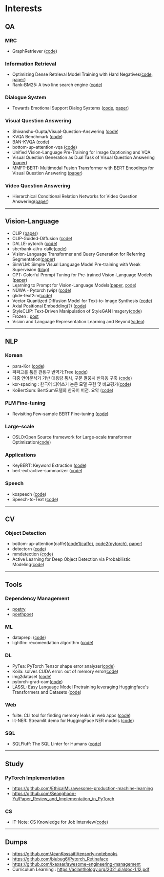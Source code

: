 # Interests

## QA
### MRC
- GraphRetriever ([code](https://github.com/shmsw25/GraphRetriever))

### Information Retrieval
- Optimizing Dense Retrieval Model Training with Hard Negatives([code](https://github.com/jingtaozhan/DRhard), [paper](https://arxiv.org/abs/2110.05789))
- Rank-BM25: A two line search engine ([code](https://github.com/dorianbrown/rank_bm25))


### Dialogue System
- Towards Emotional Support Dialog Systems ([code](https://github.com/thu-coai/Emotional-Support-Conversation), [paper](https://arxiv.org/abs/2106.01144))

### Visual Question Answering
- Shivanshu-Gupta/Visual-Question-Answering ([code](https://github.com/Shivanshu-Gupta/Visual-Question-Answering))
- KVQA Benchmark ([code](https://github.com/SKTBrain/KVQA))
- BAN-KVQA ([code](https://github.com/SKTBrain/BAN-KVQA))
- bottom-up-attention-vqa ([code](https://github.com/hengyuan-hu/bottom-up-attention-vqa))
- Unified Vision-Language Pre-Training for Image Captioning and VQA
- Visual Question Generation as Dual Task of Visual Question Answering ([paper](https://openaccess.thecvf.com/content_cvpr_2018/CameraReady/0811.pdf))
- MMFT-BERT: Multimodal Fusion Transformer with BERT Encodings for Visual Question Answering ([paper](https://arxiv.org/abs/2010.14095))

### Video Question Answering
- Hierarchical Conditional Relation Networks for Video Question Answering([paper](https://arxiv.org/pdf/2002.10698.pdf))


---

## Vision-Language
- CLIP ([paper](https://cdn.openai.com/papers/Learning_Transferable_Visual_Models_From_Natural_Language.pdf))
- CLIP-Guided-Diffusion ([code](https://github.com/afiaka87/clip-guided-diffusion))
- DALLE-pytorch ([code](https://github.com/Jack000/DALLE-pytorch))
- sberbank-ai/ru-dalle([code](https://github.com/sberbank-ai/ru-dalle))
- Vision-Language Transformer and Query Generation for Referring
Segmentation([paper](https://arxiv.org/pdf/2108.05565))
- SimVLM: Simple Visual Language Model Pre-training with Weak Supervision ([blog](https://ai.googleblog.com/2021/10/simvlm-simple-visual-language-model-pre.html))
- CPT: Colorful Prompt Tuning for Pre-trained Vision-Language Models ([paper](https://arxiv.org/abs/2109.11797))
- Learning to Prompt for Vision-Language Models([paper](https://arxiv.org/abs/2109.01134), [code](https://github.com/KaiyangZhou/CoOp))
- NÜWA - Pytorch (wip) ([code](https://github.com/lucidrains/nuwa-pytorch))
- glide-text2im([code](https://github.com/openai/glide-text2im))
- Vector Quantized Diffusion Model for Text-to-Image Synthesis ([code](https://github.com/microsoft/VQ-Diffusion))
- Axial Positional Embedding(?) ([code](https://github.com/lucidrains/axial-positional-embedding))
- StyleCLIP: Text-Driven Manipulation of StyleGAN Imagery([code](https://github.com/orpatashnik/StyleCLIP))
- Frozen : [post](https://smilegate.ai/2021/07/14/multimodal-few-shot-learner/)
- Vision and Language Representation Learning and Beyond([video](https://tv.naver.com/v/23650980))
---
## NLP
### Korean
- para-Kor ([code](https://github.com/L0Z1K/para-Kor))
- 파파고를 품은 관용구 번역기:Tree ([code](https://github.com/itisused/2021_NLP_Project))
- 다중 언어분석기 기반 대용량 품사, 구문 말뭉치 반자동 구축 ([code](https://github.com/bufsnlp2030/BUFS-JBNUCorpus2020))
- kor-spacing : 한국어 띄어쓰기 논문 모델 구현 및 비교평가([code](https://github.com/JoungheeKim/kor-spacing))
- KoBertSum: BertSum모델의 한국어 버전. 요약 ([code](https://github.com/uoneway/KoBertSum))

### PLM Fine-tuning
- Revisiting Few-sample BERT Fine-tuning
([code](https://github.com/asappresearch/revisit-bert-finetuning))

### Large-scale
- OSLO:Open Source framework for Large-scale transformer Optimization([code](https://github.com/tunib-ai/oslo))

### Applications
- KeyBERT: Keyword Extraction ([code](https://github.com/MaartenGr/KeyBERT))
- bert-extractive-summarizer ([code](https://github.com/dmmiller612/bert-extractive-summarizer))

### Speech
- kospeech ([code](https://github.com/sooftware/kospeech))
- Speech-to-Text ([code](https://github.com/Robotic-Project/Speech-to-Text))
---
## CV
### Object Detection
- bottom-up-attention(caffe)([code1(caffe)](https://github.com/peteanderson80/bottom-up-attention), [code2(pytorch)](https://github.com/MILVLG/bottom-up-attention.pytorch), [paper](https://arxiv.org/abs/1707.07998))
- detectorn ([code](https://github.com/facebookresearch/Detectron))
- mmdetection ([code](https://github.com/open-mmlab/mmdetection))
- Active Learning for Deep Object Detection via Probabilistic Modeling([code](https://github.com/NVlabs/AL-MDN))

---
## Tools
### Dependency Management
- [poetry](https://github.com/python-poetry/poetry/issues/76)
- [poethpoet](https://github.com/nat-n/poethepoet)

### ML
- dataprep: ([code](https://github.com/sfu-db/dataprep))
- lightfm: recomendation algorithm ([code](https://github.com/lyst/lightfm))
### DL
- PyTea: PyTorch Tensor shape error analyzer([code](https://github.com/ropas/pytea))
- Koila: solves CUDA error: out of memory error([code](https://github.com/rentruewang/koila))
- img2dataset ([code](https://github.com/rom1504/img2dataset))
- pytorch-grad-cam([code](https://github.com/jacobgil/pytorch-grad-cam))
- LASSL: Easy Language Model Pretraining leveraging Huggingface's Transformers and Datasets ([code](https://github.com/lassl/lassl))


### Web
- fuite: CLI tool for finding memory leaks in web apps ([code](https://github.com/nolanlawson/fuite))
- lit-NER: Streamlit demo for HuggingFace NER models ([code](https://github.com/cceyda/lit-NER))

### SQL
- SQLFluff: The SQL Linter for Humans ([code](https://github.com/sqlfluff/sqlfluff))


---
## Study
### PyTorch Implementation
- https://github.com/EthicalML/awesome-production-machine-learning
- https://github.com/Seonghoon-Yu/Paper_Review_and_Implementation_in_PyTorch

### CS
- IT-Note: CS Knowledge for Job Interview([code](https://github.com/InSeong-So/IT-Note))

---
## Dumps
- https://github.com/JeanKossaifi/tensorly-notebooks
- https://github.com/biubug6/Pytorch_Retinaface
- https://github.com/ixaxaar/awesome-engineering-management
- Curriculum Learning : https://aclanthology.org/2021.dialdoc-1.12.pdf

